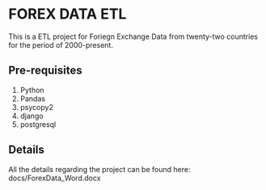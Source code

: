 # FOREX DATA ETL
This is a ETL project for Foriegn Exchange Data from twenty-two countries for the period of 2000-present.

## Pre-requisites

  1. Python
  2. Pandas
  3. psycopy2
  4. django
  5. postgresql


## Details
  All the details regarding the project can be found here:
  docs/ForexData_Word.docx
